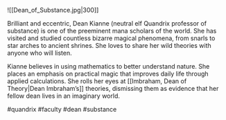 ![[Dean_of_Substance.jpg|300]]

Brilliant and eccentric, Dean Kianne (neutral elf Quandrix professor of substance) is one of the preeminent mana scholars of the world. She has visited and studied countless bizarre magical phenomena, from snarls to star arches to ancient shrines. She loves to share her wild theories with anyone who will listen. 

Kianne believes in using mathematics to better understand nature. She places an emphasis on practical magic that improves daily life through applied calculations. She rolls her eyes at [[Imbraham, Dean of Theory|Dean Imbraham’s]] theories, dismissing them as evidence that her fellow dean lives in an imaginary world.

#quandrix
#faculty
#dean 
#substance 